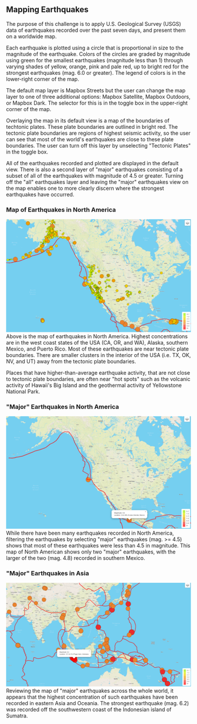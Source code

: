 ## Mapping Earthquakes

The purpose of this challenge is to apply U.S. Geological Survey (USGS) data of earthquakes recorded over the past seven days, and present them on a worldwide map.

Each earthquake is plotted using a circle that is proportional in size to the magnitude of the earthquake. Colors of the circles are graded by magnitude using green for the smallest earthquakes (magnitude less than 1) through varying shades of yellow, orange, pink and pale red, up to bright red for the strongest earthquakes (mag. 6.0 or greater). The legend of colors is in the lower-right corner of the map.

The default map layer is Mapbox Streets but the user can change the map layer to one of three additional options: Mapbox Satellite, Mapbox Outdoors, or Mapbox Dark. The selector for this is in the toggle box in the upper-right corner of the map.

Overlaying the map in its default view is a map of the boundaries of techtonic plates. These plate boundaries are outlined in bright red. The tectonic plate boundaries are regions of highest seismic activity, so the user can see that most of the world's earthquakes are close to these plate boundaries. The user can turn off this layer by unselecting "Tectonic Plates" in the toggle box.

All of the earthquakes recorded and plotted are displayed in the default view. There is also a second layer of "major" earthquakes consisting of a subset of all of the earthquakes with magnitude of 4.5 or greater. Turning off the "all" earthquakes layer and leaving the "major" earthquakes view on the map enables one to more clearly discern where the strongest earthquakes have occurred. 

### Map of Earthquakes in North America
![Earthquakes_North_America](static/js/Earthquakes_North_America.png)
Above is the map of earthquakes in North America. Highest concentrations are in the west coast states of the USA (CA, OR, and WA), Alaska, southern Mexico, and Puerto Rico. Most of these earthquakes are near tectonic plate boundaries. There are smaller clusters in the interior of the USA (i.e. TX, OK, NV, and UT) away from the tectonic plate boundaries.

Places that have higher-than-average earthquake activity, that are not close to tectonic plate boundaries, are often near "hot spots" such as the volcanic activity of Hawaii's Big Island and the geothermal activity of Yellowstone National Park.
###  "Major" Earthquakes in North America
![Major_earthquakes_North_America](static/js/Major_earthquakes_North_America.png)
While there have been many earthquakes recorded in North America, filtering the earthquakes by selecting "major" earthquakes (mag. >= 4.5) shows that most of these earthquakes were less than 4.5 in magnitude. This map of North American shows only two "major" earthquakes, with the larger of the two (mag. 4.8) recorded in southern Mexico.
###  "Major" Earthquakes in Asia
![Major-Earthquakes](static/js/Major_earthquakes.png) 
Reviewing the map of "major" earthquakes across the whole world, it appears that the highest concentration of such earthquakes have been recorded in eastern Asia and Oceania. The strongest earthquake (mag. 6.2) was recorded off the southwestern coast of the Indonesian island of Sumatra. 

